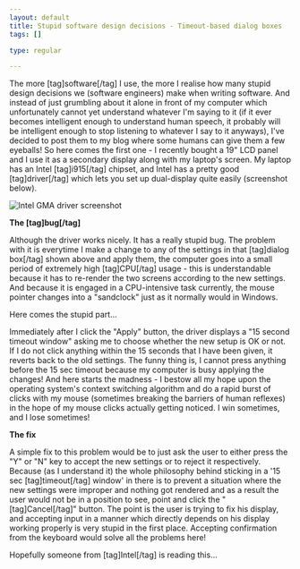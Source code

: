 ```yaml
--- 
layout: default
title: Stupid software design decisions - Timeout-based dialog boxes
tags: []

type: regular

---
```

The more [tag]software[/tag] I use, the more I realise how many stupid design decisions we (software engineers) make when writing software. And instead of just grumbling about it alone in front of my computer which unfortunately cannot yet understand whatever I'm saying to it (if it ever becomes intelligent enough to understand human speech, it probably will be intelligent enough to stop listening to whatever I say to it anyways), I've decided to post them to my blog where some humans can give them a few eyeballs!
So here comes the first one - I recently bought a 19" LCD panel and I use it as a secondary display along with my laptop's screen. My laptop has an Intel [tag]i915[/tag] chipset, and Intel has a pretty good [tag]driver[/tag] which lets you set up dual-display quite easily (screenshot below).

<img align="middle" alt="Intel GMA driver screenshot" title="Intel GMA driver screenshot" src="http://i60.photobucket.com/albums/h35/mallipeddi/intel_GMA_driver_options.jpg" />

<strong>The [tag]bug[/tag]</strong>

Although the driver works nicely. It has a really stupid bug. The problem with it is everytime I make a change to any of the settings in that [tag]dialog box[/tag] shown above and apply them, the computer goes into a small period of extremely high [tag]CPU[/tag] usage - this is understandable because it has to re-render the two screens according to the new settings. And because it is engaged in a CPU-intensive task currently, the mouse pointer changes into a "sandclock" just as it normally would in Windows.

Here comes the stupid part...

Immediately after I click the "Apply" button, the driver displays a "15 second timeout window" asking me to choose whether the new setup is OK or not. If I do not click anything within the 15 seconds that I have been given, it reverts back to the old settings. The funny thing is, I cannot press anything before the 15 sec timeout because my computer is busy applying the changes! And here starts the madness - I bestow all my hope upon the operating system's context switching algorithm and do a rapid burst of clicks with my mouse (sometimes breaking the barriers of human reflexes) in the hope of my mouse clicks actually getting noticed. I win sometimes, and I lose sometimes!

<strong>The fix</strong>

A simple fix to this problem would be to just ask the user to either press the "Y" or "N" key to accept the new settings or to reject it respectively. Because (as I understand it) the whole philosophy behind sticking in a '15 sec [tag]timeout[/tag] window' in there is to prevent a situation where the new settings were improper and nothing got rendered and as a result the user would not be in a position to see, point and click the "[tag]Cancel[/tag]" button. The point is the user is trying to fix his display, and accepting input in a manner which directly depends on his display working properly is very stupid in the first place. Accepting confirmation from the keyboard would solve all the problems here!

Hopefully someone from [tag]Intel[/tag] is reading this...

